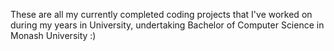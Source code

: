These are all my currently completed coding projects that I've worked on during my years in University, undertaking Bachelor of Computer Science in Monash University :)
